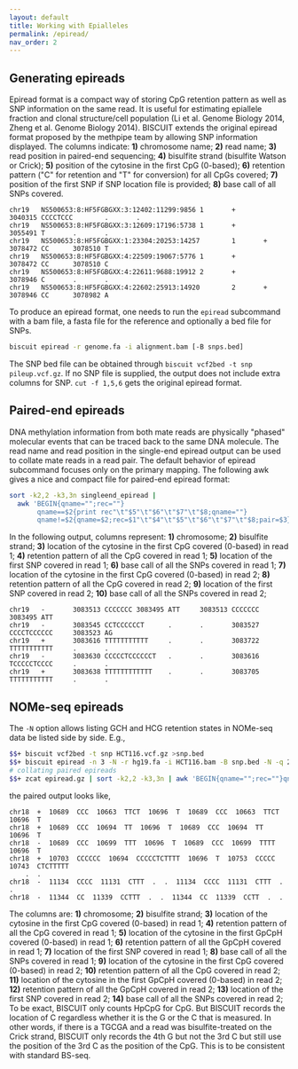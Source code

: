 ```yaml
---
layout: default
title: Working with Epialleles
permalink: /epiread/
nav_order: 2
---
```


## Generating epireads

Epiread format is a compact way of storing CpG retention pattern as
well as SNP information on the same read. It is useful for estimating
epiallele fraction and clonal structure/cell population (Li et
al. Genome Biology 2014, Zheng et al. Genome Biology 2014). BISCUIT
extends the original epiread format proposed by the methpipe team by
allowing SNP information displayed. The columns indicate: **1)**
chromosome name; **2)** read name; **3)** read position in paired-end
sequencing; **4)** bisulfite strand (bisulfite Watson or Crick);
**5)** position of the cytosine in the first CpG (0-based); **6)**
retention pattern ("C" for retention and "T" for conversion) for all
CpGs covered; **7)** position of the first SNP if SNP location file is
provided; **8)** base call of all SNPs covered.

```
chr19   NS500653:8:HF5FGBGXX:3:12402:11299:9856 1       +       3040315 CCCCTCCC        .       .
chr19   NS500653:8:HF5FGBGXX:3:12609:17196:5738 1       +       3055491 T       .       .
chr19   NS500653:8:HF5FGBGXX:1:23304:20253:14257        1       +       3078472 CC      3078510 T
chr19   NS500653:8:HF5FGBGXX:4:22509:19067:5776 1       +       3078472 CC      3078510 C
chr19   NS500653:8:HF5FGBGXX:4:22611:9688:19912 2       +       3078946 C       .       .
chr19   NS500653:8:HF5FGBGXX:4:22602:25913:14920        2       +       3078946 CC      3078982 A
```

To produce an epiread format, one needs to run the `epiread` subcommand with a bam file, a fasta file for the reference and optionally a bed file for SNPs.
```bash
biscuit epiread -r genome.fa -i alignment.bam [-B snps.bed]
```
The SNP bed file can be obtained through `biscuit vcf2bed -t snp pileup.vcf.gz`. If no SNP file is supplied, the output does not include extra columns for SNP.
`cut -f 1,5,6` gets the original epiread format.

## Paired-end epireads

DNA methylation information from both mate reads are physically "phased" molecular events that can be traced back to the same DNA molecule. The read name and read position in the single-end epiread output can be used to collate mate reads in a read pair. The default behavior of epiread subcommand focuses only on the primary mapping. The following awk gives a nice and compact file for paired-end epiread format:
```bash
sort -k2,2 -k3,3n singleend_epiread |
  awk 'BEGIN{qname="";rec=""}
       qname==$2{print rec"\t"$5"\t"$6"\t"$7"\t"$8;qname=""}
       qname!=$2{qname=$2;rec=$1"\t"$4"\t"$5"\t"$6"\t"$7"\t"$8;pair=$3}'
```
In the following output, columns represent: **1)** chromosome; **2)** bisulfite strand; **3)** location of the cytosine in the first CpG covered (0-based) in read 1; **4)** retention pattern of all the CpG covered in read 1; **5)** location of the first SNP covered in read 1; **6)** base call of all the SNPs covered in read 1; **7)** location of the cytosine in the first CpG covered (0-based) in read 2; **8)** retention pattern of all the CpG covered in read 2; **9)** location of the first SNP covered in read 2; **10)** base call of all the SNPs covered in read 2;
```
chr19   -       3083513 CCCCCCC 3083495 ATT     3083513 CCCCCCC 3083495 ATT
chr19   -       3083545 CCTCCCCCCT      .       .       3083527 CCCCTCCCCCC     3083523 AG
chr19   +       3083616 TTTTTTTTTTT     .       .       3083722 TTTTTTTTTTT     .       .
chr19   -       3083630 CCCCCTCCCCCCT   .       .       3083616 TCCCCCTCCCC     .       .
chr19   +       3083638 TTTTTTTTTTTT    .       .       3083705 TTTTTTTTTTT     .       .
```

## NOMe-seq epireads

The `-N` option allows listing GCH and HCG retention states in NOMe-seq data be listed side by side. E.g.,
<!--
$$$ mkdir -p test/NOMeSeq_HCT116_chr18_chr19_chrM/out_epiread
@@ biscuit : biscuit-develop
@@ HCT116.vcf.gz : test/NOMeSeq_HCT116_chr18_chr19_chrM/raw_pileup/HCT116_chr18_chr19_chrM.vcf.gz
@@ hg19.fa : /home/wanding.zhou/references/hg19/hg19.fa
@@ HCT116.bam : test/NOMeSeq_HCT116_chr18_chr19_chrM/raw_bam/HCT116_chr18_chr19_chrM.bam
@@ snp.bed : test/NOMeSeq_HCT116_chr18_chr19_chrM/out_epiread/snp.bed
@@ epiread.gz : test/NOMeSeq_HCT116_chr18_chr19_chrM/out_epiread/epiread.gz
@@ epiread_paired.gz : test/NOMeSeq_HCT116_chr18_chr19_chrM/out_epiread/epiread_paired.gz
-->
```bash
$$+ biscuit vcf2bed -t snp HCT116.vcf.gz >snp.bed
$$+ biscuit epiread -n 3 -N -r hg19.fa -i HCT116.bam -B snp.bed -N -q 20 | gzip -c >epiread.gz
# collating paired epireads
$$+ zcat epiread.gz | sort -k2,2 -k3,3n | awk 'BEGIN{qname="";rec=""}qname==$2{print rec"\t"$5"\t"$6"\t"$7"\t"$8"\t"$9"\t"$10;qname=""}qname!=$2{qname=$2;rec=$1"\t"$4"\t"$5"\t"$6"\t"$7"\t"$8"\t"$9"\t"$10;pair=$3}' | sort -k1,1 -k3,3n | gzip -c >epiread_paired.gz
```
<!--
##compare test/NOMeSeq_HCT116_chr18_chr19_chrM/out_epiread/snp.bed vs test/NOMeSeq_HCT116_chr18_chr19_chrM/golden_epiread/snp.bed
##compare test/NOMeSeq_HCT116_chr18_chr19_chrM/out_epiread/epiread.gz vs test/NOMeSeq_HCT116_chr18_chr19_chrM/golden_epiread/epiread.gz
##compare test/NOMeSeq_HCT116_chr18_chr19_chrM/out_epiread/epiread_paired.gz vs test/NOMeSeq_HCT116_chr18_chr19_chrM/golden_epiread/epiread_paired.gz
$+ epiread_paired.gz
-->
the paired output looks like,
```text
chr18  +  10689  CCC  10663  TTCT  10696  T  10689  CCC  10663  TTCT  10696  T
chr18  +  10689  CCC  10694  TT  10696  T  10689  CCC  10694  TT  10696  T
chr18  -  10689  CCC  10699  TTT  10696  T  10689  CCC  10699  TTTT  10696  T
chr18  +  10703  CCCCCC  10694  CCCCCTCTTTT  10696  T  10753  CCCCC  10743  CTCTTTTT
    .  .
chr18  -  11134  CCCC  11131  CTTT  .  .  11134  CCCC  11131  CTTT  .  .
chr18  -  11344  CC  11339  CCTTT  .  .  11344  CC  11339  CCTT  .  .
```
The columns are: **1)** chromosome; **2)** bisulfite strand; **3)** location of the cytosine in the first CpG covered (0-based) in read 1; **4)** retention pattern of all the CpG covered in read 1; **5)** location of the cytosine in the first GpCpH covered (0-based) in read 1; **6)** retention pattern of all the GpCpH covered in read 1; **7)** location of the first SNP covered in read 1; **8)** base call of all the SNPs covered in read 1; **9)** location of the cytosine in the first CpG covered (0-based) in read 2; **10)** retention pattern of all the CpG covered in read 2; **11)** location of the cytosine in the first GpCpH covered (0-based) in read 2; **12)** retention pattern of all the GpCpH covered in read 2; **13)** location of the first SNP covered in read 2; **14)** base call of all the SNPs covered in read 2; To be exact, BISCUIT only counts HpCpG for CpG. But BISCUIT records the location of C regardless whether it is the G or the C that is measured. In other words, if there is a TGCGA and a read was bisulfite-treated on the Crick strand, BISCUIT only records the 4th G but not the 3rd C but still use the position of the 3rd C as the position of the CpG. This is to be consistent with standard BS-seq.

